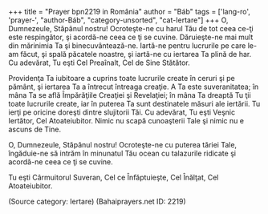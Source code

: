 +++
title = "Prayer bpn2219 in România"
author = "Báb"
tags = ['lang-ro', 'prayer-', "author-Báb", "category-unsorted", "cat-Iertare"]
+++
O, Dumnezeule, Stăpânul nostru!
Ocroteşte-ne cu harul Tău de tot ceea ce-ţi este respingător, şi acordă-ne ceea ce ţi se cuvine. Dăruieşte-ne mai mult din mărinimia Ta şi binecuvântează-ne. Iartă-ne pentru lucrurile pe care le-am făcut, şi spală păcatele noastre, şi iartă-ne cu iertarea Ta plină de har. Cu adevărat, Tu eşti Cel Preaînalt, Cel de Sine Stătător.

Providenţa Ta iubitoare a cuprins toate lucrurile create în ceruri şi pe pământ, şi iertarea Ta a întrecut întreaga creaţie. A Ta este suveranitatea; în mâna Ta se află Împărăţiile Creaţiei şi Revelaţiei; în mâna Ta dreaptă Tu ţii toate lucrurile create, iar în puterea Ta sunt destinatele măsuri ale iertării. Tu ierţi pe oricine doreşti dintre slujitorii Tăi. Cu adevărat, Tu eşti Veşnic Iertător, Cel Atoateiubitor. Nimic nu scapă cunoaşterii Tale şi nimic nu e ascuns de Tine.

O, Dumnezeule, Stăpânul nostru! Ocroteşte-ne cu puterea tăriei Tale, îngăduie-ne să intrăm în minunatul Tău ocean cu talazurile ridicate şi acordă-ne ceea ce ţi se cuvine.

Tu eşti Cârmuitorul Suveran, Cel ce Înfăptuieşte, Cel Înălţat, Cel Atoateiubitor.

(Source category: Iertare)
(Bahaiprayers.net ID: 2219)
